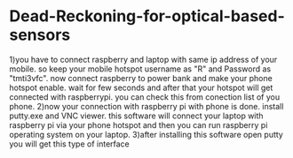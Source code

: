# Dead-Reckoning-for-optical-based-sensors
1)you have to connect raspberry and laptop with same ip address of your mobile.
so keep your mobile hotspot username as "R" and Password as "tmti3vfc".
now connect raspberry to power bank and make your phone hotspot enable. wait for few seconds and after that your hotspot will get connected with raspberrypi. you can check this from conection list of you phone.
2)now your connection with raspberry pi with phone is done. install putty.exe and VNC viewer. this software will connect your laptop with raspberry pi via your phone hotspot and then you can run raspberry pi operating system on your laptop.
3)after installing this software open putty you will get this type of interface
